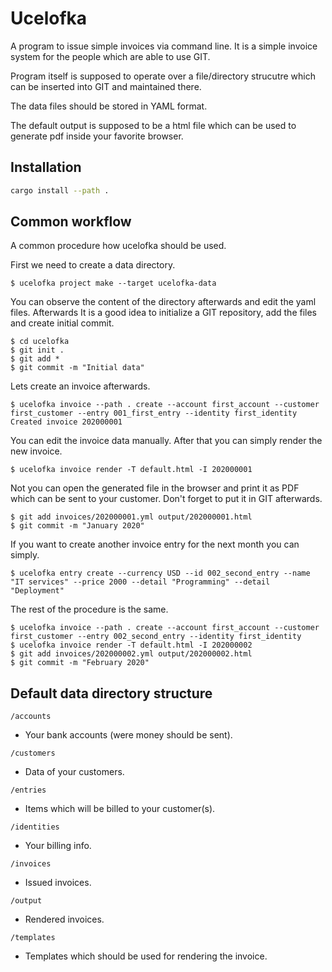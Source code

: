 # Ucelofka
A program to issue simple invoices via command line.
It is a simple invoice system for the people which are able to use GIT.

Program itself is supposed to operate over a file/directory strucutre
which can be inserted into GIT and maintained there.

The data files should be stored in YAML format.

The default output is supposed to be a html file which can
be used to generate pdf inside your favorite browser.

## Installation

```bash
cargo install --path .
```

## Common workflow

A common procedure how ucelofka should be used.

First we need to create a data directory.

```shell
$ ucelofka project make --target ucelofka-data
```

You can observe the content of the directory afterwards and
edit the yaml files. Afterwards It is a good idea to initialize a GIT repository,
add the files and create initial commit.

```shell
$ cd ucelofka
$ git init .
$ git add *
$ git commit -m "Initial data"
```

Lets create an invoice afterwards.

```shell
$ ucelofka invoice --path . create --account first_account --customer first_customer --entry 001_first_entry --identity first_identity
Created invoice 202000001
```

You can edit the invoice data manually. After that you can simply render the new invoice.

```shell
$ ucelofka invoice render -T default.html -I 202000001
```

Not you can open the generated file in the browser and print it as PDF which can be sent to your customer.
Don't forget to put it in GIT afterwards.

```shell
$ git add invoices/202000001.yml output/202000001.html
$ git commit -m "January 2020"
```

If you want to create another invoice entry for the next month you can simply.
```shell
$ ucelofka entry create --currency USD --id 002_second_entry --name "IT services" --price 2000 --detail "Programming" --detail "Deployment"
```

The rest of the procedure is the same.
```shell
$ ucelofka invoice --path . create --account first_account --customer first_customer --entry 002_second_entry --identity first_identity
$ ucelofka invoice render -T default.html -I 202000002
$ git add invoices/202000002.yml output/202000002.html
$ git commit -m "February 2020"
```

## Default data directory structure

`/accounts`

* Your bank accounts (were money should be sent).

`/customers`

* Data of your customers.

`/entries`

* Items which will be billed to your customer(s).

`/identities`

* Your billing info.

`/invoices`

* Issued invoices.

`/output`

* Rendered invoices.

`/templates`

* Templates which should be used for rendering the invoice.
